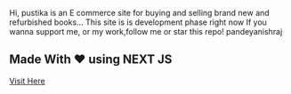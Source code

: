 Hi, pustika is an E commerce site for buying and selling brand new and refurbished books...
This site is is development phase right now
If you wanna support me, or my work,follow me or star this repo!
pandeyanishraj

## Made With ❤️ using NEXT JS

[Visit Here](https://pustika.vercel.app)
